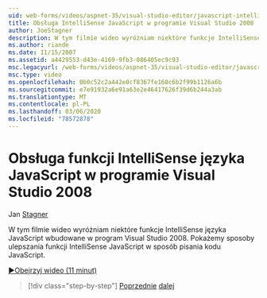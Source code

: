 ```yaml
---
uid: web-forms/videos/aspnet-35/visual-studio-editor/javascript-intellisense-support-in-visual-studio-2008
title: Obsługa IntelliSense JavaScript w programie Visual Studio 2008 | Microsoft Docs
author: JoeStagner
description: W tym filmie wideo wyróżniam niektóre funkcje IntelliSense języka JavaScript wbudowane w program Visual Studio 2008. Pokażemy sposoby ulepszania featu JavaScript...
ms.author: riande
ms.date: 11/15/2007
ms.assetid: a4429553-d43e-4169-9fb3-086405ec9c93
msc.legacyurl: /web-forms/videos/aspnet-35/visual-studio-editor/javascript-intellisense-support-in-visual-studio-2008
msc.type: video
ms.openlocfilehash: 0b0c52c2a442e0cf8367fe168c6b2f99b1126a6b
ms.sourcegitcommit: e7e91932a6e91a63e2e46417626f39d6b244a3ab
ms.translationtype: MT
ms.contentlocale: pl-PL
ms.lasthandoff: 03/06/2020
ms.locfileid: "78572878"
---
```

# <a name="javascript-intellisense-support-in-visual-studio-2008"></a>Obsługa funkcji IntelliSense języka JavaScript w programie Visual Studio 2008

Jan [Stagner](https://github.com/JoeStagner)

W tym filmie wideo wyróżniam niektóre funkcje IntelliSense języka JavaScript wbudowane w program Visual Studio 2008. Pokażemy sposoby ulepszania funkcji IntelliSense JavaScript w sposób pisania kodu JavaScript.

[&#9654;Obejrzyj wideo (11 minut)](https://channel9.msdn.com/Blogs/ASP-NET-Site-Videos/javascript-intellisense-support-in-visual-studio-2008)

> [!div class="step-by-step"]
> [Poprzednie](new-designer-support-in-visual-studio-2008.md)
> [dalej](javascript-debugging-in-visual-studio-2008.md)
